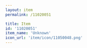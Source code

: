```yaml
---
layout: item
permalink: /11020051

title: Item
id: '11020051'
item_name: 'Unknown'
icon_url: 'item/icon/11050048.png'
---
```

